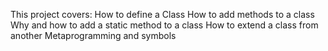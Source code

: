 This project covers:
How to define a Class
How to add methods to a class
Why and how to add a static method to a class
How to extend a class from another
Metaprogramming and symbols
